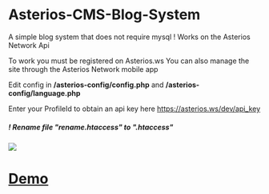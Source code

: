 # Asterios-CMS-Blog-System
A simple blog system that does not require mysql ! Works on the Asterios Network Api

To work you must be registered on Asterios.ws
You can also manage the site through the Asterios Network mobile app

Edit config in <strong>/asterios-config/config.php</strong> and <strong>/asterios-config/language.php</strong> 

Enter your ProfileId 
to obtain an api key here https://asterios.ws/dev/api_key
<h5>! Rename file "rename.htaccess" to ".htaccess"</h5>

<img src="https://vpn-photo.server-russia.asterios.ws/?img=https://asterios.ws/post/asterios_7g21e2g64c.jpg">

# <a href="http://msnkt.tk"/> <strong> Demo </strong> </a>
